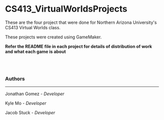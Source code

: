 # CS413_VirtualWorldsProjects


These are the four project that were done for Northern Arizona University's CS413 Virtual Worlds class.

These projects were created using GameMaker.

**Refer the README file in each project for details of distribution of work and what each game is about**

<br />
<br />


### Authors

---

Jonathan Gomez - *Developer*

Kyle Mo - *Developer*

Jacob Stuck - *Developer*
